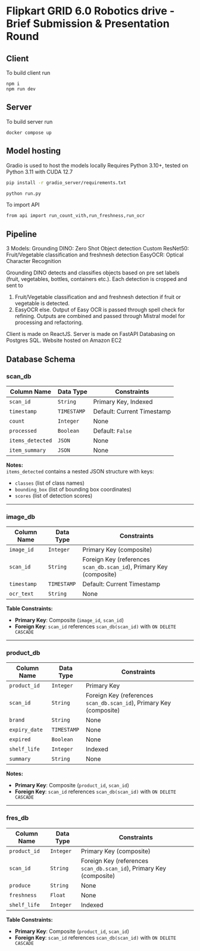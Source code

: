 # Flipkart GRID 6.0 Robotics drive - Brief Submission & Presentation Round

## Client

To build client run

```
npm i
npm run dev
```

## Server

To build server run

```
docker compose up
```

## Model hosting

Gradio is used to host the models locally
Requires Python 3.10+, tested on Python 3.11 with CUDA 12.7

```bash
pip install -r gradio_server/requirements.txt
```

```bash
python run.py
```
To import API

```
from api import run_count_vith,run_freshness,run_ocr
```

## Pipeline
3 Models: 
Grounding DINO: Zero Shot Object detection
Custom ResNet50: Fruit/Vegetable classification and freshnesh detection
EasyOCR: Optical Character Recognition

Grounding DINO detects and classifies objects based on pre set labels (fruit, vegetables, bottles, containers etc.).
Each detection is cropped and sent to 
1) Fruit/Vegetable classification and and freshnesh detection if fruit or vegetable is detected.
2) EasyOCR else. Output of Easy OCR is passed through spell check for refining.
Outputs are combined and passed through Mistral model for processing and refactoring.

Client is made on ReactJS.
Server is made on FastAPI
Databasing on Postgres SQL.
Website hosted on Amazon EC2

## Database Schema

### **scan_db**
| Column Name      | Data Type     | Constraints                                   |
|------------------|---------------|-----------------------------------------------|
| `scan_id`        | `String`      | Primary Key, Indexed                         |
| `timestamp`      | `TIMESTAMP`   | Default: Current Timestamp                   |
| `count`          | `Integer`     | None                                         |
| `processed`      | `Boolean`     | Default: `False`                             |
| `items_detected` | `JSON`        | None                                         |
| `item_summary`   | `JSON`        | None                                         |

**Notes:**  
`items_detected` contains a nested JSON structure with keys:  
- `classes` (list of class names)  
- `bounding_box` (list of bounding box coordinates)  
- `scores` (list of detection scores)

---

### **image_db**
| Column Name      | Data Type     | Constraints                                   |
|------------------|---------------|-----------------------------------------------|
| `image_id`       | `Integer`     | Primary Key (composite)                      |
| `scan_id`        | `String`      | Foreign Key (references `scan_db.scan_id`), Primary Key (composite) |
| `timestamp`      | `TIMESTAMP`   | Default: Current Timestamp                   |
| `ocr_text`       | `String`      | None                                         |

**Table Constraints:**  
- **Primary Key**: Composite (`image_id`, `scan_id`)  
- **Foreign Key**: `scan_id` references `scan_db(scan_id)` with `ON DELETE CASCADE`

---

### **product_db**
| Column Name      | Data Type     | Constraints                                   |
|------------------|---------------|-----------------------------------------------|
| `product_id`     | `Integer`     | Primary Key                                  |
| `scan_id`        | `String`      | Foreign Key (references `scan_db.scan_id`), Primary Key (composite) |
| `brand`          | `String`      | None                                         |
| `expiry_date`    | `TIMESTAMP`   | None                                         |
| `expired`        | `Boolean`     | None                                         |
| `shelf_life`     | `Integer`     | Indexed                                      |
| `summary`        | `String`      | None                                         |

**Notes:**  
- **Primary Key**: Composite (`product_id`, `scan_id`)  
- **Foreign Key**: `scan_id` references `scan_db(scan_id)` with `ON DELETE CASCADE`

---

### **fres_db**
| Column Name      | Data Type     | Constraints                                   |
|------------------|---------------|-----------------------------------------------|
| `product_id`     | `Integer`     | Primary Key (composite)                      |
| `scan_id`        | `String`      | Foreign Key (references `scan_db.scan_id`), Primary Key (composite) |
| `produce`        | `String`      | None                                         |
| `freshness`      | `Float`       | None                                         |
| `shelf_life`     | `Integer`     | Indexed                                      |

**Table Constraints:**  
- **Primary Key**: Composite (`product_id`, `scan_id`)  
- **Foreign Key**: `scan_id` references `scan_db(scan_id)` with `ON DELETE CASCADE`
